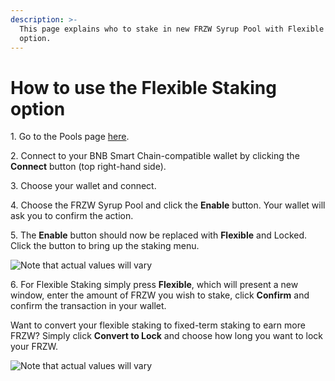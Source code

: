 ```yaml
---
description: >-
  This page explains who to stake in new FRZW Syrup Pool with Flexible Staking
  option.
---
```


# How to use the Flexible Staking option

1\. Go to the Pools page [here](https://FRZDEX.finance/pools).

2\. Connect to your BNB Smart Chain-compatible wallet by clicking the **Connect** button (top right-hand side).

3\. Choose your wallet and connect.

4\. Choose the FRZW Syrup Pool and click the **Enable** button. Your wallet will ask you to confirm the action.

5\. The **Enable** button should now be replaced with **Flexible** and Locked. Click the button to bring up the staking menu.

![Note that actual values will vary](<../../../.gitbook/assets/Stake - before enable (2).png>)

6\. For Flexible Staking simply press **Flexible**, which will present a new window, enter the amount of FRZW you wish to stake, click **Confirm** and confirm the transaction in your wallet.

Want to convert your flexible staking to fixed-term staking to earn more FRZW? Simply click **Convert to Lock** and choose how long you want to lock your FRZW.

![Note that actual values will vary](../../../.gitbook/assets/cake-pool-flex-convert.png)
